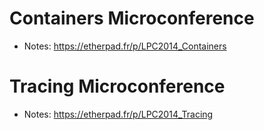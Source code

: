 # Containers Microconference 

* Notes: https://etherpad.fr/p/LPC2014_Containers


# Tracing Microconference

* Notes: https://etherpad.fr/p/LPC2014_Tracing


